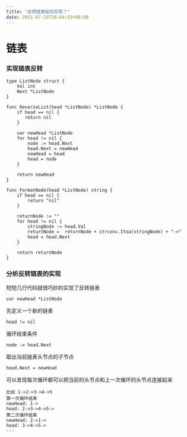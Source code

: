 ```yaml
---
title: "反转链表如何实现？"
date: 2021-07-15T16:04:53+08:00
---
```


# 链表

### 实现链表反转
```
type ListNode struct {
    Val int
    Next *ListNode
}

func ReverseList(head *ListNode) *ListNode {
    if head == nil {
       return nil
    }

    var newHead *ListNode
    for head != nil {
        node := head.Next
        head.Next = newHead
        newHead = head
        head = node
    }

    return newHead
}

func FormatNode(head *ListNode) string {
    if head == nil {
        return "nil"
    }

    returnNode := ""
    for head != nil {
        stringNode := head.Val
        returnNode =  returnNode + strconv.Itoa(stringNode) + "->"
        head = head.Next
    }

    return returnNode
}
```

### 分析反转链表的实现

短短几行代码就很巧妙的实现了反转链表

```
var newHead *ListNode
```
先定义一个新的链表
```
head != nil
```
循环结束条件

```
node := head.Next
```
取出当前链表头节点的子节点
```
head.Next = newHead
```
可以发现每次循环都可以把当前的头节点和上一次循环的头节点连接起来

```
比如 1->2->3->4->5
第一次循环结束
newHead: 1->
head: 2->3->4->5->
第二次循环结束
newHead: 2->1->
head: 3->4->5->
···
```
